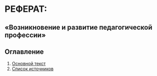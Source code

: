 # РЕФЕРАТ: 
## «Возникновение и развитие педагогической профессии» 
## Оглавление
1. [Основной текст]()
2. [Список источников]()
